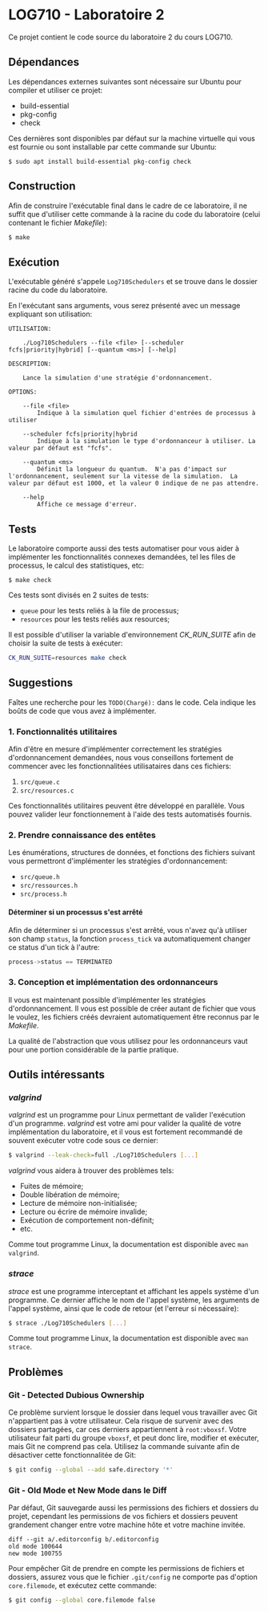 # LOG710 - Laboratoire 2

Ce projet contient le code source du laboratoire 2 du cours LOG710.

## Dépendances

Les dépendances externes suivantes sont nécessaire sur Ubuntu pour compiler et
utiliser ce projet:

  - build-essential
  - pkg-config
  - check

Ces dernières sont disponibles par défaut sur la machine virtuelle qui vous est
fournie ou sont installable par cette commande sur Ubuntu:

```
$ sudo apt install build-essential pkg-config check
```

## Construction

Afin de construire l'exécutable final dans le cadre de ce laboratoire, il ne
suffit que d'utiliser cette commande à la racine du code du laboratoire
(celui contenant le fichier *Makefile*):

```sh
$ make
```

## Exécution

L'exécutable généré s'appele `Log710Schedulers` et se trouve dans le dossier
racine du code du laboratoire.

En l'exécutant sans arguments, vous serez présenté avec un message expliquant
son utilisation:

```
UTILISATION:

	./Log710Schedulers --file <file> [--scheduler fcfs|priority|hybrid] [--quantum <ms>] [--help]

DESCRIPTION:

	Lance la simulation d'une stratégie d'ordonnancement.

OPTIONS:

	--file <file>
		Indique à la simulation quel fichier d'entrées de processus à utiliser

	--scheduler fcfs|priority|hybrid
		Indique à la simulation le type d'ordonnanceur à utiliser. La valeur par défaut est "fcfs".

	--quantum <ms>
		Définit la longueur du quantum.  N'a pas d'impact sur l'ordonnancement, seulement sur la vitesse de la simulation.  La valeur par défaut est 1000, et la valeur 0 indique de ne pas attendre.

	--help
		Affiche ce message d'erreur.
```

## Tests

Le laboratoire comporte aussi des tests automatiser pour vous aider à
implémenter les fonctionnalités connexes demandées, tel les files de processus,
le calcul des statistiques, etc:

```
$ make check
```

Ces tests sont divisés en 2 suites de tests:

  - `queue` pour les tests reliés à la file de processus;
  - `resources` pour les tests reliés aux resources;

Il est possible d'utiliser la variable d'environnement *CK_RUN_SUITE* afin de
choisir la suite de tests à exécuter:

```sh
CK_RUN_SUITE=resources make check
```

## Suggestions

Faîtes une recherche pour les `TODO(Chargé):` dans le code.  Cela indique les boûts de
code que vous avez à implémenter.

### 1. Fonctionnalités utilitaires

Afin d'être en mesure d'implémenter correctement les stratégies d'ordonnancement
demandées, nous vous conseillons fortement de commencer avec les
fonctionnalitées utilisataires dans ces fichiers:

  1. `src/queue.c`
  2. `src/resources.c`

Ces fonctionnalités utilitaires peuvent être développé en parallèle.  Vous
pouvez valider leur fonctionnement à l'aide des tests automatisés fournis.

### 2. Prendre connaissance des entêtes

Les énumérations, structures de données, et fonctions des fichiers suivant vous
permettront d'implémenter les stratégies d'ordonnancement:

  - `src/queue.h`
  - `src/ressources.h`
  - `src/process.h`

#### Déterminer si un processus s'est arrêté

Afin de déterminer si un processus s'est arrêté, vous n'avez qu'à utiliser son
champ `status`, la fonction `process_tick` va automatiquement changer ce status
d'un tick à l'autre:

```c
process->status == TERMINATED
```

### 3. Conception et implémentation des ordonnanceurs

Il vous est maintenant possible d'implémenter les stratégies d'ordonnancement.
Il vous est possible de créer autant de fichier que vous le voulez, les fichiers
créés devraient automatiquement être reconnus par le *Makefile*.

La qualité de l'abstraction que vous utilisez pour les ordonnanceurs vaut pour
une portion considérable de la partie pratique.

## Outils intéressants

### *valgrind*

*valgrind* est un programme pour Linux permettant de valider l'exécution d'un
programme.  *valgrind* est votre ami pour valider la qualité de votre
implémentation du laboratoire, et il vous est fortement recommandé de souvent
exécuter votre code sous ce dernier:

```sh
$ valgrind --leak-check=full ./Log710Schedulers [...]
```

*valgrind* vous aidera à trouver des problèmes tels:

  - Fuites de mémoire;
  - Double libération de mémoire;
  - Lecture de mémoire non-initialisée;
  - Lecture ou écrire de mémoire invalide;
  - Exécution de comportement non-définit;
  - etc.

Comme tout programme Linux, la documentation est disponible avec `man valgrind`.

### *strace*

*strace* est une programme interceptant et affichant les appels système d'un
programme.  Ce dernier affiche le nom de l'appel système, les arguments de
l'appel système, ainsi que le code de retour (et l'erreur si nécessaire):

```sh
$ strace ./Log710Schedulers [...]
```

Comme tout programme Linux, la documentation est disponible avec `man strace`.

## Problèmes

### Git - Detected Dubious Ownership

Ce problème survient lorsque le dossier dans lequel vous travailler avec Git
n'appartient pas à votre utilisateur.  Cela risque de survenir avec des dossiers
partagées, car ces derniers appartiennent à `root:vboxsf`.  Votre utilisateur
fait parti du groupe `vboxsf`, et peut donc lire, modifier et exécuter, mais Git
ne comprend pas cela.  Utilisez la commande suivante afin de désactiver cette
fonctionnalitée de Git:

```sh
$ git config --global --add safe.directory '*'
```

### Git - Old Mode et New Mode dans le Diff

Par défaut, Git sauvegarde aussi les permissions des fichiers et dossiers du
projet, cependant les permissions de vos fichiers et dossiers peuvent grandement
changer entre votre machine hôte et votre machine invitée.

```
diff --git a/.editorconfig b/.editorconfig
old mode 100644
new mode 100755
```

Pour empêcher Git de prendre en compte les permissions de fichiers et dossiers,
assurez vous que le fichier `.git/config` ne comporte pas d'option
`core.filemode`, et exécutez cette commande:

```sh
$ git config --global core.filemode false
```
